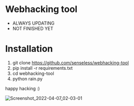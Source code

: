 # Webhacking tool

* ALWAYS UPDATING
* NOT FINISHED YET

# Installation

1. git clone https://github.com/senseIess/webhacking-tool
2. pip install -r requirements.txt
3. cd webhacking-tool
4. python rain.py

happy hacking :)

![Screenshot_2022-04-07_02-03-01](https://user-images.githubusercontent.com/102387043/162162768-0ebfcab4-ab69-4c3f-8cf7-4256022492e0.jpg)

